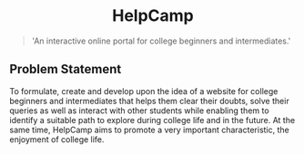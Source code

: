 <h1><center> HelpCamp</h1>
<blockquote>'An interactive online portal for college beginners and intermediates.'</blockquote>
<h2> Problem Statement </h2>
 To formulate, create and develop upon the idea of a website for college beginners and intermediates that helps them clear their doubts, solve their queries as well as interact with other students while enabling them to identify a suitable path to explore during college life and in the future. At the same time, HelpCamp aims to promote a very important characteristic, the enjoyment of college life.<br>

